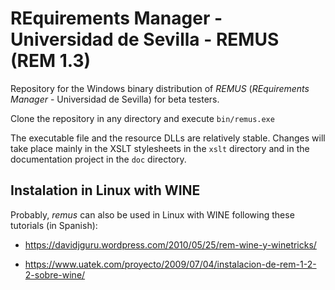 # REquirements Manager - Universidad de Sevilla - REMUS (REM 1.3)

Repository for the Windows binary distribution of _REMUS_ (_REquirements Manager_ - Universidad de Sevilla) for beta testers.

Clone the repository in any directory and execute <code>bin/remus.exe</code>

The executable file and the resource DLLs are relatively stable. Changes will take place mainly in the XSLT stylesheets in the <code>xslt</code> directory and in the documentation project in the <code>doc</code> directory.

## Instalation in Linux with WINE

Probably, _remus_ can also be used in Linux with WINE following these tutorials (in Spanish):

- https://davidjguru.wordpress.com/2010/05/25/rem-wine-y-winetricks/

- https://www.uatek.com/proyecto/2009/07/04/instalacion-de-rem-1-2-2-sobre-wine/


